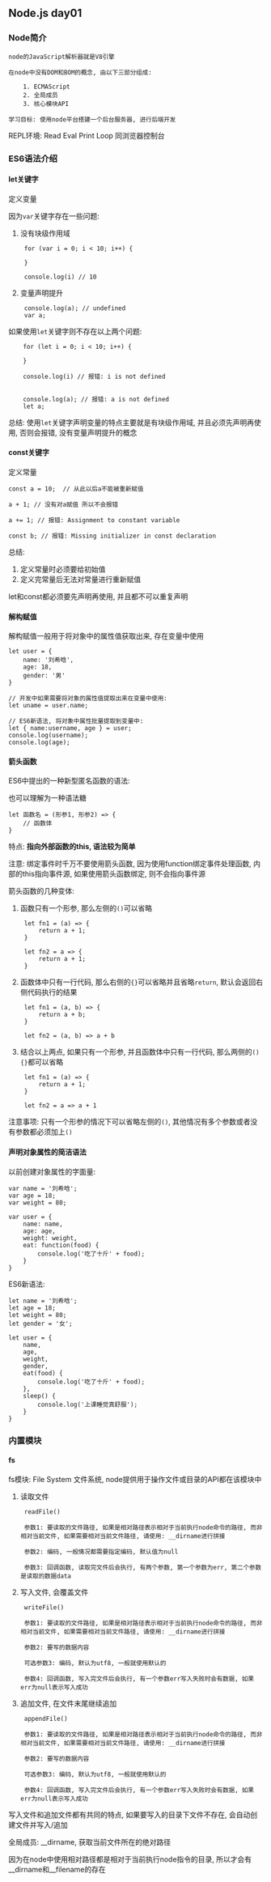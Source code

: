 ## Node.js day01 ##

### Node简介 ###

	node的JavaScript解析器就是V8引擎

	在node中没有DOM和BOM的概念, 由以下三部分组成:

		1. ECMAScript
		2. 全局成员
		3. 核心模块API

	学习目标: 使用node平台搭建一个后台服务器, 进行后端开发

REPL环境: Read Eval Print Loop  同浏览器控制台

### ES6语法介绍 ###

#### let关键字 ####

定义变量

因为`var`关键字存在一些问题:

1. 没有块级作用域

		for (var i = 0; i < 10; i++) {

		}

		console.log(i) // 10


2. 变量声明提升

		console.log(a); // undefined
		var a;

如果使用`let`关键字则不存在以上两个问题:

	
		for (let i = 0; i < 10; i++) {

		}

		console.log(i) // 报错: i is not defined


		console.log(a); // 报错: a is not defined
		let a;

总结: 使用`let`关键字声明变量的特点主要就是有块级作用域, 并且必须先声明再使用, 否则会报错, 没有变量声明提升的概念

#### const关键字 ####

定义常量

	const a = 10;  // 从此以后a不能被重新赋值

	a + 1; // 没有对a赋值 所以不会报错

	a += 1; // 报错: Assignment to constant variable

	const b; // 报错: Missing initializer in const declaration

总结:

1. 定义常量时必须要给初始值
2. 定义完常量后无法对常量进行重新赋值


let和const都必须要先声明再使用, 并且都不可以重复声明

#### 解构赋值 ####

解构赋值一般用于将对象中的属性值获取出来, 存在变量中使用

	let user = {
		name: '刘希晗',
		age: 18,
		gender: '男'
	}

	// 开发中如果需要将对象的属性值提取出来在变量中使用: 
	let uname = user.name;

	// ES6新语法, 将对象中属性批量提取到变量中:
	let { name:username, age } = user;
	console.log(username);
	console.log(age);

#### 箭头函数 ####

ES6中提出的一种新型匿名函数的语法:

也可以理解为一种语法糖

	let 函数名 = (形参1, 形参2) => {
 		// 函数体
	}

特点: **指向外部函数的this, 语法较为简单**

注意: 绑定事件时千万不要使用箭头函数, 因为使用function绑定事件处理函数, 内部的this指向事件源, 如果使用箭头函数绑定, 则不会指向事件源

箭头函数的几种变体:

1. 函数只有一个形参, 那么左侧的`()`可以省略

		let fn1 = (a) => {
			return a + 1;
		}

		let fn2 = a => {
			return a + 1;
		}

2. 函数体中只有一行代码, 那么右侧的`{}`可以省略并且省略`return`, 默认会返回右侧代码执行的结果

		let fn1 = (a, b) => {
			return a + b;
		}

		let fn2 = (a, b) => a + b
			
3. 结合以上两点, 如果只有一个形参, 并且函数体中只有一行代码, 那么两侧的`(){}`都可以省略

		let fn1 = (a) => {
			return a + 1;
		}

		let fn2 = a => a + 1

注意事项: 只有一个形参的情况下可以省略左侧的`()`, 其他情况有多个参数或者没有参数都必须加上`()`

#### 声明对象属性的简洁语法 ####

以前创建对象属性的字面量:

	var name = '刘希晗';
	var age = 18;
	var weight = 80;

	var user = {
		name: name,
		age: age,
		weight: weight,
		eat: function(food) {
			console.log('吃了十斤' + food);
		}
	}

ES6新语法:

	let name = '刘希晗';
	let age = 18;
	let weight = 80;
	let gender = '女';

	let user = {
		name,
		age,
		weight,
		gender,
		eat(food) {
			console.log('吃了十斤' + food);
		},
		sleep() {
			console.log('上课睡觉真舒服');
		}
	}


### 内置模块 ###

#### fs ####

fs模块: File System 文件系统, node提供用于操作文件或目录的API都在该模块中

1. 读取文件

		readFile()

		参数1: 要读取的文件路径, 如果是相对路径表示相对于当前执行node命令的路径, 而非相对当前文件, 如果需要相对当前文件路径, 请使用: __dirname进行拼接

		参数2: 编码, 一般情况都需要指定编码, 默认值为null

		参数3: 回调函数, 读取完文件后会执行, 有两个参数, 第一个参数为err, 第二个参数是读取的数据data

2. 写入文件, 会覆盖文件

		writeFile()

		参数1: 要读取的文件路径, 如果是相对路径表示相对于当前执行node命令的路径, 而非相对当前文件, 如果需要相对当前文件路径, 请使用: __dirname进行拼接

		参数2: 要写的数据内容

		可选参数3: 编码, 默认为utf8, 一般就使用默认的

		参数4: 回调函数, 写入完文件后会执行, 有一个参数err写入失败时会有数据, 如果err为null表示写入成功

3. 追加文件, 在文件末尾继续追加

		appendFile()

		参数1: 要读取的文件路径, 如果是相对路径表示相对于当前执行node命令的路径, 而非相对当前文件, 如果需要相对当前文件路径, 请使用: __dirname进行拼接

		参数2: 要写的数据内容

		可选参数3: 编码, 默认为utf8, 一般就使用默认的

		参数4: 回调函数, 写入完文件后会执行, 有一个参数err写入失败时会有数据, 如果err为null表示写入成功

写入文件和追加文件都有共同的特点, 如果要写入的目录下文件不存在, 会自动创建文件并写入/追加

全局成员: __dirname, 获取当前文件所在的绝对路径

因为在node中使用相对路径都是相对于当前执行node指令的目录, 所以才会有__dirname和__filename的存在

